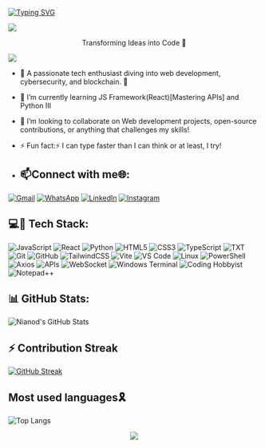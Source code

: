 [![Typing SVG](https://readme-typing-svg.herokuapp.com?font=Fira+Code&weight=500&size=24&pause=800&width=435&lines=Hello!+Am+Arnold.;A+fronted+Developer;Call+me+API++Wizard+%F0%9F%98%8E;Welcome+to+my+Profile;Can+we+collaborate%3F)](https://git.io/typing-svg)



  <a><img src='https://i.imgur.com/LyHic3i.gif'/></a>
  <p align="center"> Transforming Ideas into Code 👑</p>
  <a><img src='https://i.imgur.com/LyHic3i.gif'/></a>


- 👀 A passionate tech enthusiast diving into web development, cybersecurity, and blockchain. 🚀
  
- 🌱 I’m currently learning JS Framework(React)[Mastering APIs] and Python III
  
- 💞️ I’m looking to collaborate on Web development projects, open-source contributions, or anything that challenges my skills!
  
- ⚡ Fun fact:⚡ I can type faster than I can think or at least, I try!


<!---
nianod/nianod is a ✨ special ✨ repository because its `README.md` (this file) appears on your GitHub profile.
You can click the Preview link to take a look at your changes.
--->
- ## 📫Connect with me🌐:
[![Gmail](https://img.shields.io/badge/Gmail-D14836?style=for-the-badge&logo=gmail&logoColor=white)](mailto:arnoldkk422@gmail.com)
[![WhatsApp](https://img.shields.io/badge/WhatsApp-25D366?style=for-the-badge&logo=whatsapp&logoColor=white)](https://wa.link/ft2zsu)
[![LinkedIn](https://img.shields.io/badge/LinkedIn-0A66C2?style=for-the-badge&logo=linkedin&logoColor=white)](www.linkedin.com/in/arnold-wanza-b51654330)
[![Instagram](https://img.shields.io/badge/Instagram-%23E4405F.svg?style=for-the-badge&logo=instagram&logoColor=white)](https://www.instagram.com/ar_nold._/)



## 💻🧷 Tech Stack:
![JavaScript](https://img.shields.io/badge/JavaScript-F7DF1E?style=for-the-badge&logo=javascript&logoColor=black)
![React](https://img.shields.io/badge/React-20232A?style=for-the-badge&logo=react&logoColor=61DAFB)
![Python](https://img.shields.io/badge/Python-3776AB?style=for-the-badge&logo=python&logoColor=white)
![HTML5](https://img.shields.io/badge/HTML5-E34F26?style=for-the-badge&logo=html5&logoColor=white)
![CSS3](https://img.shields.io/badge/CSS3-1572B6?style=for-the-badge&logo=css3&logoColor=white)
![TypeScript](https://img.shields.io/badge/TypeScript-3178C6?style=for-the-badge&logo=typescript&logoColor=white)
![TXT](https://img.shields.io/badge/TXT-F5F5F5?style=for-the-badge&logo=notepad++&logoColor=black)
![Git](https://img.shields.io/badge/Git-F05032?style=for-the-badge&logo=git&logoColor=white)
![GitHub](https://img.shields.io/badge/GitHub-181717?style=for-the-badge&logo=github&logoColor=white)
![TailwindCSS](https://img.shields.io/badge/TailwindCSS-%2338B2AC?style=for-the-badge&logo=tailwind-css&logoColor=white)
![Vite](https://img.shields.io/badge/Vite-646CFF?style=for-the-badge&logo=vite&logoColor=white)
![VS Code](https://img.shields.io/badge/VS%20Code-007ACC?style=for-the-badge&logo=visual-studio-code&logoColor=white)
![Linux](https://img.shields.io/badge/Linux-FCC624?style=for-the-badge&logo=linux&logoColor=black)
![PowerShell](https://img.shields.io/badge/PowerShell-5391FE?style=for-the-badge&logo=powershell&logoColor=white)
![Axios](https://img.shields.io/badge/Axios-5A29E4?style=for-the-badge&logo=axios&logoColor=white)
![APIs](https://img.shields.io/badge/APIs-005571?style=for-the-badge&logo=api&logoColor=white)
![WebSocket](https://img.shields.io/badge/WebSocket-4B8BBE?style=for-the-badge&logo=websocket&logoColor=white)
![Windows Terminal](https://img.shields.io/badge/Windows%20Terminal-4D4D4D?style=for-the-badge&logo=windows-terminal&logoColor=white)
![Coding Hobbyist](https://img.shields.io/badge/-Coding%20Hobbyist-green?style=for-the-badge)
![Notepad++](https://img.shields.io/badge/Notepad++-90E59A?style=for-the-badge&logo=notepad++&logoColor=black)








## 📊 GitHub Stats:
![Nianod's GitHub Stats](https://github-readme-stats.vercel.app/api?username=nianod&show_icons=true&theme=radical) 


## ⚡ Contribution Streak  
[![GitHub Streak](https://streak-stats.demolab.com/?user=nianod)](https://git.io/streak-stats)


## Most used languages🎗️
![Top Langs](https://github-readme-stats.vercel.app/api/top-langs/?username=nianod&layout=compact&cache_bust=1)



<p align="center">
     <img src="https://capsule-render.vercel.app/api?type=waving&color=gradient&height=100&section=footer"/>
</p>


